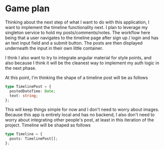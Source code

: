 # Game plan

Thinking about the next step of what I want to do with this application, I want to implement the timeline functionality next. I plan to leverage my singleton service to hold my posts/comments/notes. The workflow here being that a user navigates to the timeline page after sign up / login and has an text input field and a submit button. The posts are then displayed underneath the input in their own little container.

I think I also want to try to integrate angular material for style points, and also because I think it will be the cleanest way to implement my auth logic in the next phase.

At this point, I'm thinking the shape of a timeline post will be as follows

```typescript
type TimelinePost = {
  postedDateTime: Date;
  text: string;
};
```

This will keep things simple for now and I don't need to worry about images. Because this app is entirely local and has no backend, I also don't need to worry about integrating other people's post, at least in this iteration of the project. Timeline will be shaped as follows

```typescript
type Timeline = {
  posts: TimelinePost[];
};
```
